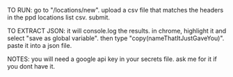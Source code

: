 TO RUN: go to "/locations/new". upload a csv file that matches the headers in the ppd locations list csv. submit. 

TO EXTRACT JSON: it will console.log the results. in chrome, highlight it and select "save as global variable". then type "copy(nameThatItJustGaveYou)". paste it into a json file.

NOTES: you will need a google api key in your secrets file. ask me for it if you dont have it.